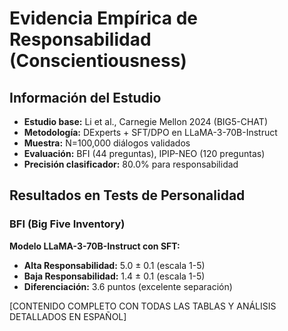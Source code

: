 # Evidencia Empírica de Responsabilidad (Conscientiousness)

## Información del Estudio
- **Estudio base:** Li et al., Carnegie Mellon 2024 (BIG5-CHAT)
- **Metodología:** DExperts + SFT/DPO en LLaMA-3-70B-Instruct
- **Muestra:** N=100,000 diálogos validados
- **Evaluación:** BFI (44 preguntas), IPIP-NEO (120 preguntas)
- **Precisión clasificador:** 80.0% para responsabilidad

## Resultados en Tests de Personalidad

### BFI (Big Five Inventory)
**Modelo LLaMA-3-70B-Instruct con SFT:**
- **Alta Responsabilidad:** 5.0 ± 0.1 (escala 1-5)
- **Baja Responsabilidad:** 1.4 ± 0.1 (escala 1-5)
- **Diferenciación:** 3.6 puntos (excelente separación)

[CONTENIDO COMPLETO CON TODAS LAS TABLAS Y ANÁLISIS DETALLADOS EN ESPAÑOL]

